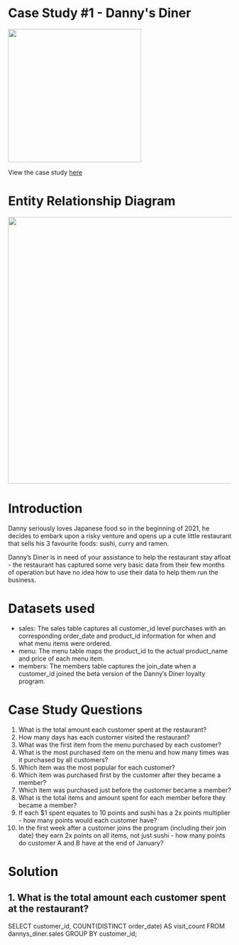 # Case Study #1 - Danny's Diner

<img src="https://github.com/BhuvanaVengatesan/Danny-s-Diner-SQL-Challenges/assets/172362151/e31bcf7f-71cf-4963-8bfa-41a170d259bc" width="300">

View the case study [here](https://8weeksqlchallenge.com/case-study-1/)

# Entity Relationship Diagram

<img src="https://user-images.githubusercontent.com/81607668/127271130-dca9aedd-4ca9-4ed8-b6ec-1e1920dca4a8.png" width="600">

# Introduction

Danny seriously loves Japanese food so in the beginning of 2021, he decides to embark upon a risky venture and opens up a cute little restaurant that sells his 3 favourite foods: sushi, curry and ramen.

Danny’s Diner is in need of your assistance to help the restaurant stay afloat - the restaurant has captured some very basic data from their few months of operation but have no idea how to use their data to help them run the business.

# Datasets used
* sales: The sales table captures all customer_id level purchases with an corresponding order_date and product_id information for when and what menu items were ordered.
* menu: The menu table maps the product_id to the actual product_name and price of each menu item.
* members: The members table captures the join_date when a customer_id joined the beta version of the Danny’s Diner loyalty program.

# Case Study Questions
1. What is the total amount each customer spent at the restaurant?
2. How many days has each customer visited the restaurant?
3. What was the first item from the menu purchased by each customer?
4. What is the most purchased item on the menu and how many times was it purchased by all customers?
5. Which item was the most popular for each customer?
6. Which item was purchased first by the customer after they became a member?
7. Which item was purchased just before the customer became a member?
8. What is the total items and amount spent for each member before they became a member?
9. If each $1 spent equates to 10 points and sushi has a 2x points multiplier - how many points would each customer have?
10. In the first week after a customer joins the program (including their join date) they earn 2x points on all items, not just sushi - how many points do customer A and B have at the end of January?

# Solution
## 1. What is the total amount each customer spent at the restaurant?

SELECT 
  customer_id, 
  COUNT(DISTINCT order_date) AS visit_count
FROM dannys_diner.sales
GROUP BY customer_id;

